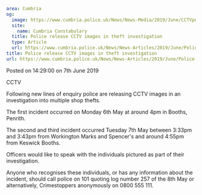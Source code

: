 ```yaml
area: Cumbria
og:
  image: https://www.cumbria.police.uk/News/News-Media/2019/June/CCTVpng.png
  site:
    name: Cumbria Constabulary
  title: Police release CCTV images in theft investigation
  type: Article
  url: https://www.cumbria.police.uk/News/News-Articles/2019/June/Police-release-CCTV-images-in-theft-investigation.aspx
title: Police release CCTV images in theft investigation
url: https://www.cumbria.police.uk/News/News-Articles/2019/June/Police-release-CCTV-images-in-theft-investigation.aspx
```

Posted on 14:29:00 on 7th June 2019

CCTV

Following new lines of enquiry police are releasing CCTV images in an investigation into multiple shop thefts.

The first incident occurred on Monday 6th May at around 4pm in Booths, Penrith.

The second and third incident occurred Tuesday 7th May between 3:33pm and 3:43pm from Workington Marks and Spencer's and around 4:55pm from Keswick Booths.

Officers would like to speak with the individuals pictured as part of their investigation.

Anyone who recognises these individuals, or has any information about the incident, should call police on 101 quoting log number 257 of the 8th May or alternatively, Crimestoppers anonymously on 0800 555 111.
